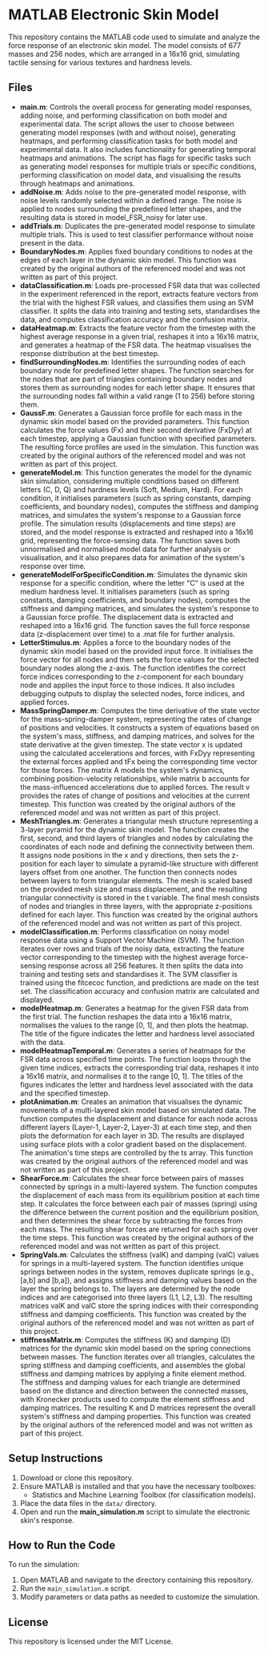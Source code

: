 # MATLAB Electronic Skin Model

This repository contains the MATLAB code used to simulate and analyze the force response of an electronic skin model. The model consists of 677 masses and 256 nodes, which are arranged in a 16x16 grid, simulating tactile sensing for various textures and hardness levels.

## Files

- **main.m**: Controls the overall process for generating model responses, adding noise, and performing classification on both model and experimental data. The script allows the user to choose between generating model responses (with and without noise), generating heatmaps, and performing classification tasks for both model and experimental data. It also includes functionality for generating temporal heatmaps and animations. The script has flags for specific tasks such as generating model responses for multiple trials or specific conditions, performing classification on model data, and visualising the results through heatmaps and animations.
- **addNoise.m**: Adds noise to the pre-generated model response, with noise levels randomly selected within a defined range. The noise is applied to nodes surrounding the predefined letter shapes, and the resulting data is stored in model_FSR_noisy for later use.
- **addTrials.m**: Duplicates the pre-generated model response to simulate multiple trials. This is used to test classifier performance without noise present in the data.
- **BoundaryNodes.m**: Applies fixed boundary conditions to nodes at the edges of each layer in the dynamic skin model. This function was created by the original authors of the referenced model and was not written as part of this project.
- **dataClassification.m**: Loads pre-processed FSR data that was collected in the experiment referenced in the report, extracts feature vectors from the trial with the highest FSR values, and classifies them using an SVM classifier. It splits the data into training and testing sets, standardises the data, and computes classification accuracy and the confusion matrix.
- **dataHeatmap.m**: Extracts the feature vector from the timestep with the highest average response in a given trial, reshapes it into a 16x16 matrix, and generates a heatmap of the FSR data. The heatmap visualises the response distribution at the best timestep.
- **findSurroundingNodes.m**: Identifies the surrounding nodes of each boundary node for predefined letter shapes. The function searches for the nodes that are part of triangles containing boundary nodes and stores them as surrounding nodes for each letter shape. It ensures that the surrounding nodes fall within a valid range (1 to 256) before storing them.
- **GaussF.m**: Generates a Gaussian force profile for each mass in the dynamic skin model based on the provided parameters. This function calculates the force values (Fx) and their second derivative (FxDyy) at each timestep, applying a Gaussian function with specified parameters. The resulting force profiles are used in the simulation. This function was created by the original authors of the referenced model and was not written as part of this project.
- **generateModel.m**: This function generates the model for the dynamic skin simulation, considering multiple conditions based on different letters (C, D, Q) and hardness levels (Soft, Medium, Hard). For each condition, it initialises parameters (such as spring constants, damping coefficients, and boundary nodes), computes the stiffness and damping matrices, and simulates the system's response to a Gaussian force profile. The simulation results (displacements and time steps) are stored, and the model response is extracted and reshaped into a 16x16 grid, representing the force-sensing data. The function saves both unnormalised and normalised model data for further analysis or visualisation, and it also prepares data for animation of the system's response over time.
- **generateModelForSpecificCondition.m**: Simulates the dynamic skin response for a specific condition, where the letter "C" is used at the medium hardness level. It initialises parameters (such as spring constants, damping coefficients, and boundary nodes), computes the stiffness and damping matrices, and simulates the system's response to a Gaussian force profile. The displacement data is extracted and reshaped into a 16x16 grid. The function saves the full force response data (z-displacement over time) to a .mat file for further analysis.
- **LetterStimulus.m**: Applies a force to the boundary nodes of the dynamic skin model based on the provided input force. It initialises the force vector for all nodes and then sets the force values for the selected boundary nodes along the z-axis. The function identifies the correct force indices corresponding to the z-component for each boundary node and applies the input force to those indices. It also includes debugging outputs to display the selected nodes, force indices, and applied forces.
- **MassSpringDamper.m**: Computes the time derivative of the state vector for the mass-spring-damper system, representing the rates of change of positions and velocities. It constructs a system of equations based on the system's mass, stiffness, and damping matrices, and solves for the state derivative at the given timestep. The state vector x is updated using the calculated accelerations and forces, with FxDyy representing the external forces applied and tFx being the corresponding time vector for those forces. The matrix A models the system's dynamics, combining position-velocity relationships, while matrix b accounts for the mass-influenced accelerations due to applied forces. The result v provides the rates of change of positions and velocities at the current timestep. This function was created by the original authors of the referenced model and was not written as part of this project.
- **MeshTriangles.m**: Generates a triangular mesh structure representing a 3-layer pyramid for the dynamic skin model. The function creates the first, second, and third layers of triangles and nodes by calculating the coordinates of each node and defining the connectivity between them. It assigns node positions in the x and y directions, then sets the z-position for each layer to simulate a pyramid-like structure with different layers offset from one another. The function then connects nodes between layers to form triangular elements. The mesh is scaled based on the provided mesh size and mass displacement, and the resulting triangular connectivity is stored in the t variable. The final mesh consists of nodes and triangles in three layers, with the appropriate z-positions defined for each layer. This function was created by the original authors of the referenced model and was not written as part of this project.
- **modelClassification.m**: Performs classification on noisy model response data using a Support Vector Machine (SVM). The function iterates over rows and trials of the noisy data, extracting the feature vector corresponding to the timestep with the highest average force-sensing response across all 256 features. It then splits the data into training and testing sets and standardises it. The SVM classifier is trained using the fitcecoc function, and predictions are made on the test set. The classification accuracy and confusion matrix are calculated and displayed.
- **modelHeatmap.m**: Generates a heatmap for the given FSR data from the first trial. The function reshapes the data into a 16x16 matrix, normalises the values to the range [0, 1], and then plots the heatmap. The title of the figure indicates the letter and hardness level associated with the data.
- **modelHeatmapTemporal.m**: Generates a series of heatmaps for the FSR data across specified time points. The function loops through the given time indices, extracts the corresponding trial data, reshapes it into a 16x16 matrix, and normalises it to the range [0, 1]. The titles of the figures indicates the letter and hardness level associated with the data and the specified timestep.
- **plotAnimation.m**: Creates an animation that visualises the dynamic movements of a multi-layered skin model based on simulated data. The function computes the displacement and distance for each node across different layers (Layer-1, Layer-2, Layer-3) at each time step, and then plots the deformation for each layer in 3D. The results are displayed using surface plots with a color gradient based on the displacement. The animation's time steps are controlled by the ts array. This function was created by the original authors of the referenced model and was not written as part of this project.
- **ShearForce.m**: Calculates the shear force between pairs of masses connected by springs in a multi-layered system. The function computes the displacement of each mass from its equilibrium position at each time step. It calculates the force between each pair of masses (spring) using the difference between the current position and the equilibrium position, and then determines the shear force by subtracting the forces from each mass. The resulting shear forces are returned for each spring over the time steps. This function was created by the original authors of the referenced model and was not written as part of this project.
- **SpringVals.m**: Calculates the stiffness (valK) and damping (valC) values for springs in a multi-layered system. The function identifies unique springs between nodes in the system, removes duplicate springs (e.g., [a,b] and [b,a]), and assigns stiffness and damping values based on the layer the spring belongs to. The layers are determined by the node indices and are categorised into three layers (L1, L2, L3). The resulting matrices valK and valC store the spring indices with their corresponding stiffness and damping coefficients. This function was created by the original authors of the referenced model and was not written as part of this project.
- **stiffnessMatrix.m**: Computes the stiffness (K) and damping (D) matrices for the dynamic skin model based on the spring connections between masses. The function iterates over all triangles, calculates the spring stiffness and damping coefficients, and assembles the global stiffness and damping matrices by applying a finite element method. The stiffness and damping values for each triangle are determined based on the distance and direction between the connected masses, with Kronecker products used to compute the element stiffness and damping matrices. The resulting K and D matrices represent the overall system's stiffness and damping properties. This function was created by the original authors of the referenced model and was not written as part of this project.

## Setup Instructions

1. Download or clone this repository.
2. Ensure MATLAB is installed and that you have the necessary toolboxes:
   - Statistics and Machine Learning Toolbox (for classification models).
3. Place the data files in the `data/` directory.
4. Open and run the **main_simulation.m** script to simulate the electronic skin's response.

## How to Run the Code

To run the simulation:
1. Open MATLAB and navigate to the directory containing this repository.
2. Run the `main_simulation.m` script.
3. Modify parameters or data paths as needed to customize the simulation.

## License

This repository is licensed under the MIT License.
